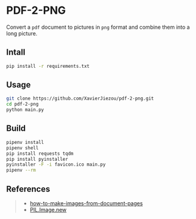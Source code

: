 # PDF-2-PNG

Convert a `pdf` document to pictures in `png` format and combine them into a long picture.

## Intall
```bash
pip install -r requirements.txt
```
## Usage
```bash
git clone https://github.com/XavierJiezou/pdf-2-png.git
cd pdf-2-png
python main.py
```
## Build
```bash
pipenv install
pipenv shell
pip install requests tqdm
pip install pyinstaller
pyinstaller -F -i favicon.ico main.py
pipenv --rm
```
## References

> - [how-to-make-images-from-document-pages](https://pymupdf.readthedocs.io/en/latest/faq.html#how-to-make-images-from-document-pages)
> - [PIL.Image.new](https://pillow.readthedocs.io/en/stable/reference/Image.html#PIL.Image.new)

